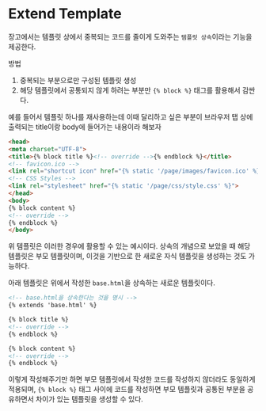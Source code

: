 Extend Template
===

장고에서는 템플릿 상에서 중복되는 코드를 줄이게 도와주는 `템플릿 상속`이라는 기능을 제공한다.

방법
1. 중복되는 부분으로만 구성된 템플릿 생성
2. 해당 템플릿에서 공통되지 않게 하려는 부분만 `{% block %}` 태그를 활용해서 감싼다.

예를 들어서 템플릿 하나를 재사용하는데 이때 달리하고 싶은 부분이 브라우저 탭 상에 출력되는 title이랑 body에 들어가는 내용이라 해보자

```html
<head>
<meta charset="UTF-8">
<title>{% block title %}<!-- override -->{% endblock %}</title>
<!-- favicon.ico -->
<link rel="shortcut icon" href="{% static '/page/images/favicon.ico' %}">
<!-- CSS Styles -->
<link rel="stylesheet" href="{% static '/page/css/style.css' %}">
</head>
<body>
{% block content %}
<!-- override -->
{% endblock %}
</body>
```

위 템플릿은 이러한 경우에 활용할 수 있는 예시이다. 상속의 개념으로 보았을 때 해당 템플릿은 부모 템플릿이며, 이것을 기반으로 한 새로운 자식 템플릿을 생성하는 것도 가능하다.

아래 템플릿은 위에서 작성한 `base.html`을 상속하는 새로운 템플릿이다.

```html
<!-- base.html을 상속한다는 것을 명시 -->
{% extends 'base.html' %}

{% block title %}
<!-- override -->
{% endblock %}

{% block content %}
<!-- override -->
{% endblock %}
```

이렇게 작성해주기만 하면 부모 템플릿에서 작성한 코드를 작성하지 않더라도 동일하게 적용되며, `{% block %}` 태그 사이에 코드를 작성하면 부모 템플릿과 공통된 부분을 공유하면서 차이가 있는 템플릿을 생성할 수 있다.